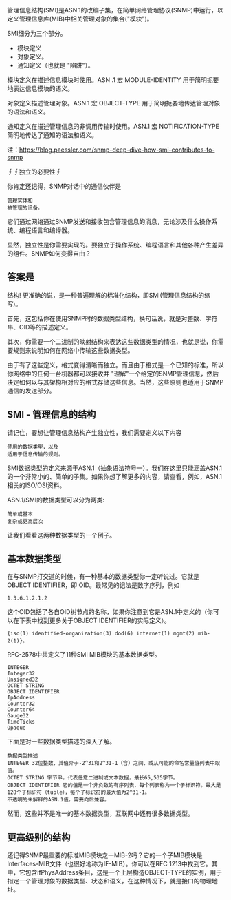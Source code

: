 
管理信息结构(SMI)是ASN.1的改编子集，在简单网络管理协议(SNMP)中运行，以定义管理信息库(MIB)中相关管理对象的集合("模块")。

SMI细分为三个部分。

- 模块定义
- 对象定义。
- 通知定义（也就是 "陷阱"）。

模块定义在描述信息模块时使用。ASN .1 宏 MODULE-IDENTITY 用于简明扼要地表达信息模块的语义。

对象定义描述管理对象。ASN.1 宏 OBJECT-TYPE 用于简明扼要地传达管理对象的语法和语义。

通知定义在描述管理信息的非调用传输时使用。ASN.1 宏 NOTIFICATION-TYPE 简明地传达了通知的语法和语义。

注：https://blog.paessler.com/snmp-deep-dive-how-smi-contributes-to-snmp


∮∮独立的必要性∮

你肯定还记得，SNMP对话中的通信伙伴是

    管理实体和
    被管理的设备。

它们通过网络通过SNMP发送和接收包含管理信息的消息，无论涉及什么操作系统、编程语言和编译器。

显然，独立性是你需要实现的。要独立于操作系统、编程语言和其他各种产生差异的组件。SNMP如何变得自由？

## 答案是

结构! 更准确的说，是一种普遍理解的标准化结构，即SMI(管理信息结构的缩写)。

首先，这包括你在使用SNMP时的数据类型结构，换句话说，就是对整数、字符串、OID等的描述定义。

其次，你需要一个二进制的映射结构来表达这些数据类型的情况，也就是说，你需要规则来说明如何在网络中传输这些数据类型。

由于有了这些定义，格式变得清晰而独立。而且由于格式是一个已知的标准，所以你网络中的任何一台机器都可以接收并 "理解"一个给定的SNMP管理信息，然后决定如何以与其架构相对应的格式存储这些信息。当然，这些原则也适用于SNMP通信的发送部分。

## SMI - 管理信息的结构

请记住，要想让管理信息结构产生独立性，我们需要定义以下内容

    使用的数据类型，以及
    适用于信息传输的规则。

SMI数据类型的定义来源于ASN.1（抽象语法符号一）。我们在这里只能涵盖ASN.1的一个非常小的、简单的子集。如果你想了解更多的内容，请查看，例如，ASN.1相关的ISO/OSI资料。

ASN.1/SMI的数据类型可以分为两类:

    简单或基本
    复杂或更高层次 

让我们看看这两种数据类型的一个例子。

## 基本数据类型


在与SNMP打交道的时候，有一种基本的数据类型你一定听说过。它就是 OBJECT IDENTIFIER，即 OID。最常见的记法是数字序列，例如

    1.3.6.1.2.1.2

这个OID包括了各自OID树节点的名称，如果你注意到它是ASN.1中定义的（你可以在下表中找到更多关于OBJECT IDENTIFIER的实际定义）。

    {iso(1) identified-organization(3) dod(6) internet(1) mgmt(2) mib-2(1)}。

RFC-2578中共定义了11种SMI MIB模块的基本数据类型。

    INTEGER
    Integer32
    Unsigned32
    OCTET STRING
    OBJECT IDENTIFIER
    IpAddress
    Counter32
    Counter64
    Gauge32
    TimeTicks
    Opaque
    
 下面是对一些数据类型描述的深入了解。

    数据类型描述
    INTEGER 32位整数，其值介于-2^31和2^31-1（含）之间，或从可能的命名常量值列表中取值。
    OCTET STRING 字节串，代表任意二进制或文本数据，最长65,535字节。
    OBJECT IDENTIFIER 它的值是一个非负数的有序列表，每个列表称为一个子标识符。最大是128个子标识符（tuple），每个子标识符的最大值为2^31-1。
    不透明的未解释的ASN.1值，需要向后兼容。

然而，这些并不是唯一的基本数据类型，互联网中还有很多数据类型。

## 更高级别的结构

还记得SNMP最重要的标准MIB模块之一MIB-2吗？它的一个子MIB模块是Interfaces-MIB文件（也很好地称为IF-MIB）。你可以在RFC 1213中找到它。其中，它包含ifPhysAddress条目，这是一个上层构造OBJECT-TYPE的实例，用于指定一个管理对象的数据类型、状态和语义，在这种情况下，就是接口的物理地址。